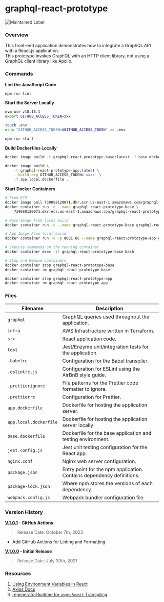 # graphql-react-prototype

![Maintained Label](https://img.shields.io/badge/Maintained-Yes-brightgreen?style=for-the-badge)

### Overview

This front-end application demonstrates how to integrate a GraphQL API with a React.js application.  
This prototype invokes GraphQL with an HTTP client library, not using a GraphQL client library like 
Apollo.

### Commands

**Lint the JavaScript Code**

```bash 
npm run lint
```

**Start the Server Locally**

```bash
nvm use v18.16.1
export GITHUB_ACCESS_TOKEN=xxx

touch .env
echo "GITHUB_ACCESS_TOKEN=$GITHUB_ACCESS_TOKEN" >> .env

npm run start
```

**Build Dockerfiles Locally**

```bash
docker image build -t graphql-react-prototype-base:latest -f base.dockerfile .

docker image build \
    -t graphql-react-prototype-app:latest \
    --build-arg GITHUB_ACCESS_TOKEN='xxxx' \
    -f app.local.dockerfile .
```

**Start Docker Containers**

```bash 
# From ECR
docker image pull 739088120071.dkr.ecr.us-east-1.amazonaws.com/graphql-react-prototype-base
docker container run -d --name graphql-react-prototype-base \
    739088120071.dkr.ecr.us-east-1.amazonaws.com/graphql-react-prototype-base:latest

# Base Image From local build
docker container run -d --name graphql-react-prototype-base graphql-react-prototype-base:latest

# App Image From local build
docker container run -d -p 8081:80 --name graphql-react-prototype-app graphql-react-prototype-app:latest

# Execute commands on the running container
docker container exec -it graphql-react-prototype-base bash

# Stop and Remove containers
docker container stop graphql-react-prototype-base
docker container rm graphql-react-prototype-base

docker container stop graphql-react-prototype-app
docker container rm graphql-react-prototype-app
```

### Files

| Filename               | Description                                                            |
|------------------------|------------------------------------------------------------------------|
| `graphql`              | GraphQL queries used throughout the application.                       |
| `infra`                | AWS Infrastructure written in Terraform.                               |
| `src`                  | React application code.                                                |
| `test`                 | Jest/Enzyme unit/integration tests for the application.                |
| `.babelrc`             | Configuration for the Babel transpiler.                                |
| `.eslintrc.js`         | Configuration for ESLint using the AirBnB style guide.                 |
| `.prettierignore`      | File patterns for the Prettier code formatter to ignore.               |
| `.prettierrc`          | Configuration for Prettier.                                            |
| `app.dockerfile`       | Dockerfile for hosting the application server.                         |
| `app.local.dockerfile` | Dockerfile for hosting the application server locally.                 |
| `base.dockerfile`      | Dockerfile for the base application and testing environment.           |
| `jest.config.js`       | Jest unit testing configuration for the React app.                     |
| `nginx.conf`           | Nginx web server configuration.                                        |
| `package.json`         | Entry point for the npm application.  Contains dependency definitions. |
| `package-lock.json`    | Where npm stores the versions of each dependency.                      |
| `webpack.config.js`    | Webpack bundler configuration file.                                    |

### Version History

**[V.1.0.1](https://github.com/AJarombek/graphql-react-prototype/tree/v1.0.1) - GitHub Actions**

> Release Date: October 7th, 2023

* Add GitHub Actions for Linting and Formatting

**[V.1.0.0](https://github.com/AJarombek/graphql-react-prototype/tree/v1.0.0) - Initial Release**

> Release Date: July 30th, 2021

### Resources

1) [Using Environment Variables in React](https://medium.com/@trekinbami/using-environment-variables-in-react-6b0a99d83cf5)
2) [Axios Docs](https://github.com/axios/axios)
3) [regeneratorRuntime for `async`/`await` Transpiling](https://github.com/babel/babel/issues/9849#issuecomment-612595221)
